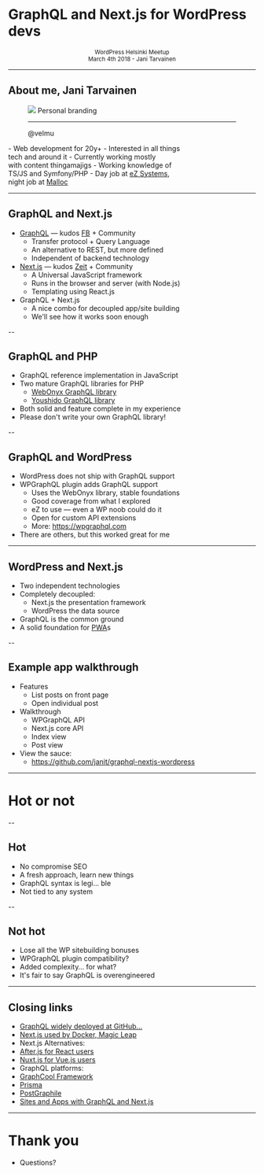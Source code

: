 # GraphQL and Next.js for WordPress devs

<center><small>WordPress Helsinki Meetup<br />March 4th 2018 - Jani Tarvainen</small></center>

---

## About me, Jani Tarvainen

<figure class="about">
<img src="https://janit.iki.fi/shit/bigmug.png">
Personal branding<hr />
@velmu
</figure>
 - Web development for 20y+
 - Interested in all things<br/>tech and around it
 - Currently working mostly<br/>with content thingamajigs
 - Working knowledge of<br />TS/JS and Symfony/PHP
 - Day job at <a href="https://ez.no">eZ Systems</a>,<br/> night job at <a href="https://malloc.fi">Malloc</a>

---

## GraphQL and Next.js

- <a href="https://graphql.org">GraphQL</a> &mdash; kudos <a href="https://facebook.com">FB</a> + Community
  - Transfer protocol + Query Language
  - An alternative to REST, but more defined
  - Independent of backend technology
- <a href="https://github.com/zeit/next.js/">Next.js</a> &mdash; kudos <a href="http://zeit.co">Zeit</a> + Community
  - A Universal JavaScript framework
  - Runs in the browser and server (with Node.js)
  - Templating using React.js
- GraphQL + Next.js
  - A nice combo for decoupled app/site building
  - We'll see how it works soon enough

--

## GraphQL and PHP

- GraphQL reference implementation in JavaScript
- Two mature GraphQL libraries for PHP
  - <a href="https://github.com/webonyx/graphql-php">WebOnyx GraphQL library</a>
  - <a href="https://github.com/Youshido/GraphQL">Youshido GraphQL library</a>
- Both solid and feature complete in my experience
- Please don't write your own GraphQL library!

--

## GraphQL and WordPress
- WordPress does not ship with GraphQL support
- WPGraphQL plugin adds GraphQL support
  - Uses the WebOnyx library, stable foundations
  - Good coverage from what I explored
  - eZ to use &mdash; even a WP noob could do it
  - Open for custom API extensions
  - More: https://wpgraphql.com
- There are others, but this worked great for me

---

## WordPress and Next.js

- Two independent technologies
- Completely decoupled:
  - Next.js the presentation framework
  - WordPress the data source
- GraphQL is the common ground
- A solid foundation for <a href="https://malloc.fi/pwas-fulfill-promise-of-iphone-for-web-developers">PWA</a>s

--

## Example app walkthrough

- Features
  - List posts on front page
  - Open individual post
- Walkthrough
  - WPGraphQL API
  - Next.js core API
  - Index view
  - Post view
- View the sauce:
  - https://github.com/janit/graphql-nextjs-wordpress

---

# Hot or not

--

## Hot

- No compromise SEO
- A fresh approach, learn new things
- GraphQL syntax is legi… ble
- Not tied to any system

--

## Not hot

- Lose all the WP sitebuilding bonuses
- WPGraphQL plugin compatibility?
- Added complexity… for what?
- It's fair to say GraphQL is overengineered

---

## Closing links

 - <a href="http://graphql.org/users/">GraphQL widely deployed at GitHub…</a>
 - <a href="https://react-etc.net/entry/who-is-using-next-js">Next.js used by Docker, Magic Leap</a>
 - Next.js Alternatives:
  - <a href="">After.js for React users</a>
  - <a href="https://react-etc.net/entry/next-js-vs-nuxt-js">Nuxt.js for Vue.js users</a>
 - GraphQL platforms:
  - <a href="
 https://github.com/graphcool/graphcool-framework">GraphCool Framework</a>
  - <a href="https://react-etc.net/entry/prisma-is-a-database-agnostic-graphql-api-layer">Prisma</a>
  -  <a href="https://react-etc.net/entry/postgraphile-creates-a-graphql-api-from-a-postgresql-schema">PostGraphile</a>
 - <a href="https://malloc.fi/building-decoupled-sites-and-apps-with-graphql-and-next-js">Sites and Apps with GraphQL and Next.js</a>

---

# Thank you

- Questions?